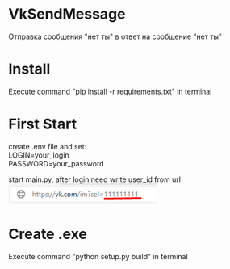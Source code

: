 # VkSendMessage
Отправка сообщения "нет ты" в ответ на сообщение "нет ты"

# Install

Execute command "pip install -r requirements.txt" in terminal

# First Start

create .env file and set:  
LOGIN=your_login  
PASSWORD=your_password

start main.py, after login need write user_id from url  
![alt text](get_id.png "get user id")

# Create .exe

Execute command "python setup.py build" in terminal
